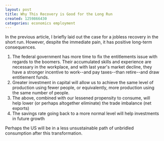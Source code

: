 ```yaml
---
layout: post
title: Why This Recovery is Good for the Long Run
created: 1259866430
categories: economics employment
---
```

In the previous article, I briefly laid out the case for a jobless recovery in the short run. However, despite the immediate pain, it has positive long-term consequences.

1. The federal government has more time to fix the entitlements issue with regards to the boomers. Their accumulated skills and experience are necessary in the workplace, and with last year's market decline, they have a stronger incentive to work--and pay taxes--than retire--and draw entitlement funds.
1. Greater investment in capital will allow us to achieve the same level of production using fewer people, or equivalently, more production using the same number of people.
1. The above, combined with our lessened propensity to consume, will help lower (or perhaps altogether eliminate) the trade imbalance (net exports)
1. The savings rate going back to a more normal level will help investments in future growth

Perhaps the US will be in a less unsustainable path of unbridled consumption after this transformation.
